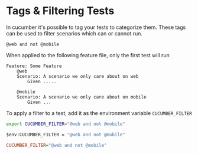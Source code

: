 # Tags & Filtering Tests

In cucumber it's possible to tag your tests to categorize them. These tags can be used to filter scenarios which can or cannot run.

``` title="Tags Query"
@web and not @mobile
```

When applied to the following feature file, only the first test will run

```gherkin
Feature: Some Feature
    @web
    Scenario: A scenario we only care about on web
        Given .....
    
    @mobile
    Scenario: A scenario we only care about on mobile
        Given ...

```

To apply a filter to a test, add it as the environment variable `CUCUMBER_FILTER`

```bash title="In Shell/Terminal"
export CUCUMBER_FILTER="@web and not @mobile"
```

```cmd title="In Powershell"
$env:CUCUMBER_FILTER = "@web and not @mobile"
```

```ini title="In .env file"
CUCUMBER_FILTER="@web and not @mobile"
```

